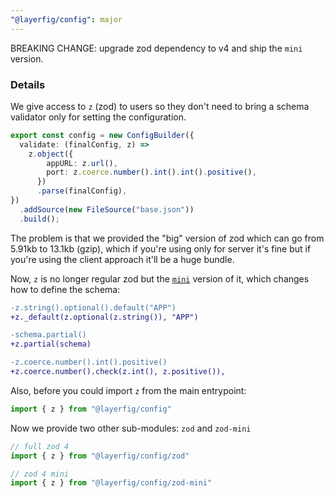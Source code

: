 ```yaml
---
"@layerfig/config": major
---
```


BREAKING CHANGE: upgrade zod dependency to v4 and ship the `mini` version.

### Details

We give access to `z` (zod) to users so they don't need to bring a schema validator only for setting the configuration.

```ts
export const config = new ConfigBuilder({
  validate: (finalConfig, z) =>
    z.object({
        appURL: z.url(),
        port: z.coerce.number().int().int().positive(),
      })
      .parse(finalConfig),
})
  .addSource(new FileSource("base.json"))
  .build();
```

The problem is that we provided the "big" version of zod which can go from 5.91kb to 13.1kb (gzip), which if you're using only for server it's fine but if you're using the client approach it'll be a huge bundle.

Now, `z` is no longer regular zod but the [`mini`](https://zod.dev/packages/mini) version of it, which changes how to define the schema:

```diff
-z.string().optional().default("APP")
+z._default(z.optional(z.string()), "APP")

-schema.partial()
+z.partial(schema)

-z.coerce.number().int().positive()
+z.coerce.number().check(z.int(), z.positive()),
```

Also, before you could import `z` from the main entrypoint:

```ts
import { z } from "@layerfig/config"
```

Now we provide two other sub-modules: `zod` and `zod-mini`

```ts
// full zod 4
import { z } from "@layerfig/config/zod"

// zod 4 mini
import { z } from "@layerfig/config/zod-mini"
```
